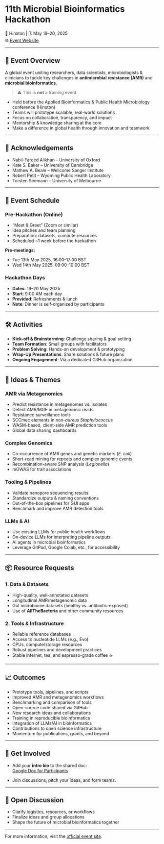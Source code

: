 # 11th Microbial Bioinformatics Hackathon

📍 Hinxton | 🗓 May 19–20, 2025  
🌐 [Event Website](https://www.bio.cam.ac.uk/11th-microbial-bioinformatics-hackathon)

---

## 🔬 Event Overview

A global event uniting researchers, data scientists, microbiologists & clinicians to tackle key challenges in **antimicrobial resistance (AMR)** and **microbial bioinformatics**.

> ⚠️ This is **not** a training event.

- Held before the Applied Bioinformatics & Public Health Microbiology conference (Hinxton)
- Teams will prototype scalable, real-world solutions
- Focus on collaboration, transparency, and impact
- Mentorship & knowledge sharing at the core
- Make a difference in global health through innovation and teamwork

---

## 🙏 Acknowledgements

- Nabil-Fareed Alikhan – University of Oxford  
- Kate S. Baker – University of Cambridge  
- Mathew A. Beale – Wellcome Sanger Institute  
- Robert Petit – Wyoming Public Health Laboratory  
- Torsten Seemann – University of Melbourne

---

## 📅 Event Schedule

### Pre-Hackathon (Online)
- “Meet & Greet” (Zoom or similar)
- Idea pitches and team planning
- Preparation: datasets, compute resources
- Scheduled ~1 week before the hackathon

**Pre-meetings:**
- Tue 13th May 2025, 16:00–17:00 BST  
- Wed 14th May 2025, 09:00–10:00 BST

### Hackathon Days
- **Dates**: 19–20 May 2025  
- **Start**: 9:00 AM each day  
- **Provided**: Refreshments & lunch  
- **Note**: Dinner is self-organized by participants

---

## 🛠️ Activities

- **Kick-off & Brainstorming**: Challenge sharing & goal setting  
- **Team Formation**: Small groups with facilitators  
- **Problem Solving**: Hands-on development & prototyping  
- **Wrap-Up Presentations**: Share solutions & future plans  
- **Ongoing Engagement**: Via a dedicated GitHub organization

---

## 🧠 Ideas & Themes

### AMR via Metagenomics
- Predict resistance in metagenomes vs. isolates  
- Detect AMR/MGE in metagenomic reads  
- Resistance surveillance tools  
- SCCmec elements in non-*aureus* *Staphylococcus*  
- WASM-based, client-side AMR prediction tools  
- Global data sharing dashboards

### Complex Genomics
- Co-occurrence of AMR genes and genetic markers (*E. coli*)  
- Short-read mining for repeats and complex genomic events  
- Recombination-aware SNP analysis (*Legionella*)  
- mGWAS for trait associations

### Tooling & Pipelines
- Validate nanopore sequencing results  
- Standardize outputs & naming conventions  
- Out-of-the-box pipelines for GUI apps  
- Benchmark and improve AMR detection tools

### LLMs & AI
- Use existing LLMs for public health workflows  
- On-device LLMs for interpreting pipeline outputs  
- AI agents in microbial bioinformatics  
- Leverage GitPod, Google Colab, etc., for accessibility

---

## 📦 Resource Requests

### 1. Data & Datasets
- High-quality, well-annotated datasets  
- Longitudinal AMR/metagenomic data  
- Gut microbiome datasets (healthy vs. antibiotic-exposed)  
- Use of **AllTheBacteria** and other community resources

### 2. Tools & Infrastructure
- Reliable reference databases  
- Access to nucleotide LLMs (e.g., Evo)  
- CPUs, compute/storage resources  
- Robust pipelines and development practices  
- Stable internet, tea, and espresso-grade coffee ☕

---

## 📈 Outcomes

- Prototype tools, pipelines, and scripts  
- Improved AMR and metagenomics workflows  
- Benchmarking and comparison of tools  
- Open-source code shared via GitHub  
- New research ideas and collaborations  
- Training in reproducible bioinformatics  
- Integration of LLMs/AI in bioinformatics  
- Contributions to open science infrastructure  
- Momentum for publications, grants, and beyond

---

## 👥 Get Involved

- Add your **intro bio** to the shared doc:  
[Google Doc for Participants](https://docs.google.com/document/d/11JV_BmxKXAiPQiNiowL35ANWoi2sVJWk1Wt6j74XlZ8/edit?usp=sharing)

- Join discussions, pitch your ideas, and form teams.

---

## 💬 Open Discussion

- Clarify logistics, resources, or workflows  
- Finalize ideas and group allocations  
- Shape the future of microbial bioinformatics together

---

For more information, visit the [official event site](https://www.bio.cam.ac.uk/11th-microbial-bioinformatics-hackathon).

